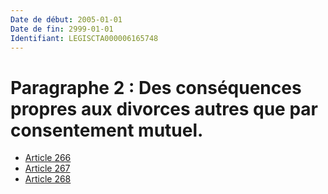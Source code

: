 ```yaml
---
Date de début: 2005-01-01
Date de fin: 2999-01-01
Identifiant: LEGISCTA000006165748
---
```


<h1>Paragraphe 2 : Des conséquences propres aux divorces autres que par consentement mutuel.</h1>

- [Article 266](article_266.md)
- [Article 267](article_267.md)
- [Article 268](article_268.md)
